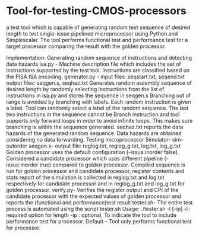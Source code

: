 # Tool-for-testing-CMOS-processors
a test tool which is capable of generating random test sequence of desired length to test single-issue pipelined microprocessor using Python and Simplescalar. The tool performs functional test and performance test for a target processor comparing the result with the golden processor. 

Implementation:
Generating random sequence of instructions and detecting data hazards
isa.py - 
Machine description file which includes the set of instructions supported by the test tool. Instructions are classified based on the PISA ISA encoding.
generator.py -  input files: seqstart.txt, seqend.txt     output files: seqgen.s, seqhaz.txt
Generates random assembly sequence of desired length by randomly selecting instructions from the list of instructions in isa.py and stores the sequence in seqgen.s
Branching out of range is avoided by branching with labels. Each random instruction is given a label. Tool can randomly select a label of the random sequence. The last two instructions in the sequence cannot be Branch instruction and tool supports only forward loops in order to avoid infinite loops. This makes sure branching is within the sequence generated.
seqhaz.txt reports the data hazards of the generated random sequence. Data hazards are obtained considering no data forwarding. 
Testing microprocessor
Simulator- sim-outorder
seqgen.s- output file: reglog.txt, reglog_g.txt, log.txt, log_g.txt
Golden processor uses the default configuration (-issue:inorder false). Considered a candidate processor which uses different pipeline (-issue:inorder true) compared to golden processor.
Compiled sequence is run for golden processor and candidate processor, register contents and stats report of the simulation is collected in reglog.txt and log.txt respectively for candidate processor and in reglog_g.txt and log_g.txt for golden processor.
verify.py-
Verifies the register output and CPI of the candidate processor with the expected values of golden processor and reports the (functional and performance)test result
tester.sh-
The entire test process is automated using the script tester.sh
Usage:
./tester.sh -l <length of sequence> [-ip]
-l : required option for length
-ip : optional, To indicate the tool to include performance test for processor.
       Default – Tool only performs functional test for processor.
